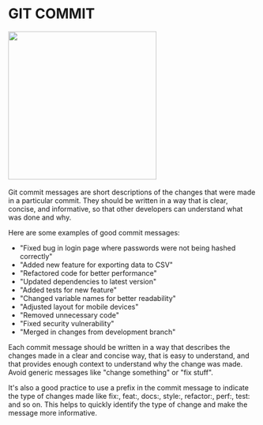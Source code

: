 # GIT COMMIT

<img src = "https://media.makeameme.org/created/makes-a-git.jpg" height = 300 width = 300/>
<br>
<br>
Git commit messages are short descriptions of the changes that were made in a particular commit. They should 
be written in a way that is clear, concise, and informative, so that other developers can understand 
what was done and why.

Here are some examples of good commit messages:

- "Fixed bug in login page where passwords were not being hashed correctly"
- "Added new feature for exporting data to CSV"
- "Refactored code for better performance"
- "Updated dependencies to latest version"
- "Added tests for new feature"
- "Changed variable names for better readability"
- "Adjusted layout for mobile devices"
- "Removed unnecessary code"
- "Fixed security vulnerability"
- "Merged in changes from development branch"

Each commit message should be written in a way that describes the changes made in a clear and concise
way, that is easy to understand, and that provides enough context to understand why the change was made. 
Avoid generic messages like "change something" or "fix stuff".

It's also a good practice to use a prefix in the commit message to indicate the type of changes made like
fix:, feat:, docs:, style:, refactor:, perf:, test: and so on. 
This helps to quickly identify the type of change and make the message more informative.

